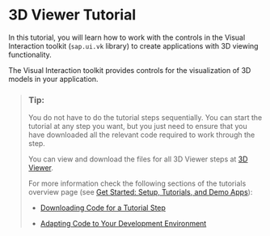 <!-- loio8deac9d302504962a01149c3cc913ee0 -->

# 3D Viewer Tutorial

In this tutorial, you will learn how to work with the controls in the Visual Interaction toolkit \(`sap.ui.vk` library\) to create applications with 3D viewing functionality.

The Visual Interaction toolkit provides controls for the visualization of 3D models in your application.

> ### Tip:  
> You do not have to do the tutorial steps sequentially. You can start the tutorial at any step you want, but you just need to ensure that you have downloaded all the relevant code required to work through the step.
> 
> You can view and download the files for all 3D Viewer steps at [3D Viewer](https://ui5.sap.com/#/entity/sap.ui.vk.tutorial.VIT).
> 
> For more information check the following sections of the tutorials overview page \(see [Get Started: Setup, Tutorials, and Demo Apps](get-started-setup-tutorials-and-demo-apps-8b49fc1.md)\):
> 
> -   [Downloading Code for a Tutorial Step](get-started-setup-tutorials-and-demo-apps-8b49fc1.md#loio8b49fc198bf04b2d9800fc37fecbb218__tutorials_download)
> 
> -   [Adapting Code to Your Development Environment](get-started-setup-tutorials-and-demo-apps-8b49fc1.md#loio8b49fc198bf04b2d9800fc37fecbb218__tutorials_adaptation)


